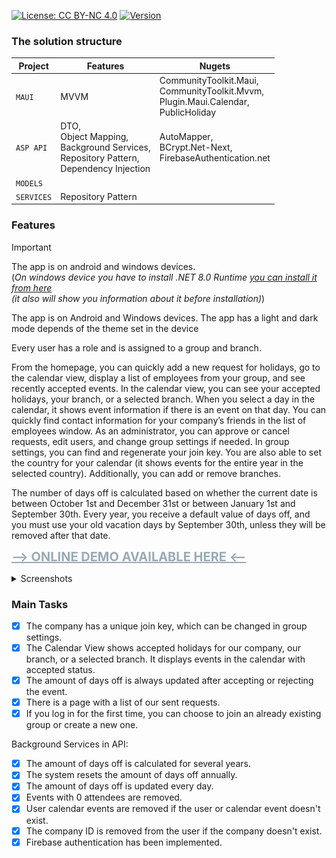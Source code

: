 [![License: CC BY-NC 4.0](https://licensebuttons.net/l/by-nc/4.0/80x15.png)](https://creativecommons.org/licenses/by-nc/4.0/)
[![Version](https://img.shields.io/badge/version-v1.0.3-brightgreen.svg)](https://github.com/WebSpruce/HolidayCalendar_Installer/releases)

### The solution structure

| Project | Features | Nugets |
| --- | --- | --- |
| `MAUI` | MVVM | CommunityToolkit.Maui, <br>CommunityToolkit.Mvvm, <br>Plugin.Maui.Calendar, <br>PublicHoliday
| `ASP API` | DTO, <br>Object Mapping, <br>Background Services, <br>Repository Pattern, <br>Dependency Injection |AutoMapper, <br> BCrypt.Net-Next, <br>FirebaseAuthentication.net
| `MODELS` |
| `SERVICES` | Repository Pattern |

### Features

> [!IMPORTANT]
> The app is on android and windows devices. <br>(_On windows device you have to install .NET 8.0 Runtime <a href="https://dotnet.microsoft.com/en-us/download/dotnet/8.0/runtime?cid=getdotnetcore&os=windows&arch=x64">you can install it from here</a> <br> (it also will show you information about it before installation)_)

The app is on Android and Windows devices.
The app has a light and dark mode depends of the theme set in the device

Every user has a role and is assigned to a group and branch.

From the homepage, you can quickly add a new request for holidays, go to the calendar view, display a list of employees from your group, and see recently accepted events.
In the calendar view, you can see your accepted holidays, your branch, or a selected branch.
When you select a day in the calendar, it shows event information if there is an event on that day.
You can quickly find contact information for your company’s friends in the list of employees window.
As an administrator, you can approve or cancel requests, edit users, and change group settings if needed.
In group settings, you can find and regenerate your join key. You are also able to set the country for your calendar (it shows events for the entire year in the selected country). Additionally, you can add or remove branches.

The number of days off is calculated based on whether the current date is between October 1st and December 31st or between January 1st and September 30th. Every year, you receive a default value of days off, and you must use your old vacation days by September 30th, unless they will be removed after that date.

**<a href="https://appetize.io/app/mwze3fwo4nlcbscx5ntg7qw2ve?device=pixel7&osVersion=13.0" target=”_blank” style="font-size: 20px; color:#99aab5 ;">--> ONLINE DEMO AVAILABLE HERE <--</a>**

<details>

<summary>Screenshots</summary>

| | | |
| --- | --- | --- |
| <img src="https://github.com/WebSpruce/HolidayCalendar_Installer/blob/main/HC_Screenshoots/1.jpg?raw=true" height="400" alt="Holiday Calendar Screenshot"> | <img src="https://github.com/WebSpruce/HolidayCalendar_Installer/blob/main/HC_Screenshoots/2.jpg?raw=true" height="400" alt="Holiday Calendar Screenshot"> | <img src="https://github.com/WebSpruce/HolidayCalendar_Installer/blob/main/HC_Screenshoots/3.jpg?raw=true" height="400" alt="Holiday Calendar Screenshot">
| <img src="https://github.com/WebSpruce/HolidayCalendar_Installer/blob/main/HC_Screenshoots/4.jpg?raw=true" height="400" alt="Holiday Calendar Screenshot"> | <img src="https://github.com/WebSpruce/HolidayCalendar_Installer/blob/main/HC_Screenshoots/5.jpg?raw=true" height="400" alt="Holiday Calendar Screenshot"> | <img src="https://github.com/WebSpruce/HolidayCalendar_Installer/blob/main/HC_Screenshoots/6.jpg?raw=true" height="400" alt="Holiday Calendar Screenshot">
| <img src="https://github.com/WebSpruce/HolidayCalendar_Installer/blob/main/HC_Screenshoots/7.jpg?raw=true" height="400" alt="Holiday Calendar Screenshot"> |


</details>

### Main Tasks

- [x] The company has a unique join key, which can be changed in group settings.
- [x] The Calendar View shows accepted holidays for our company, our branch, or a selected branch. It displays events in the calendar with accepted status.
- [x] The amount of days off is always updated after accepting or rejecting the event.
- [x] There is a page with a list of our sent requests.
- [x] If you log in for the first time, you can choose to join an already existing group or create a new one.

Background Services in API:

- [x] The amount of days off is calculated for several years.
- [x] The system resets the amount of days off annually.
- [x] The amount of days off is updated every day.
- [x] Events with 0 attendees are removed.
- [x] User calendar events are removed if the user or calendar event doesn't exist.
- [x] The company ID is removed from the user if the company doesn't exist.
- [x] Firebase authentication has been implemented. 
